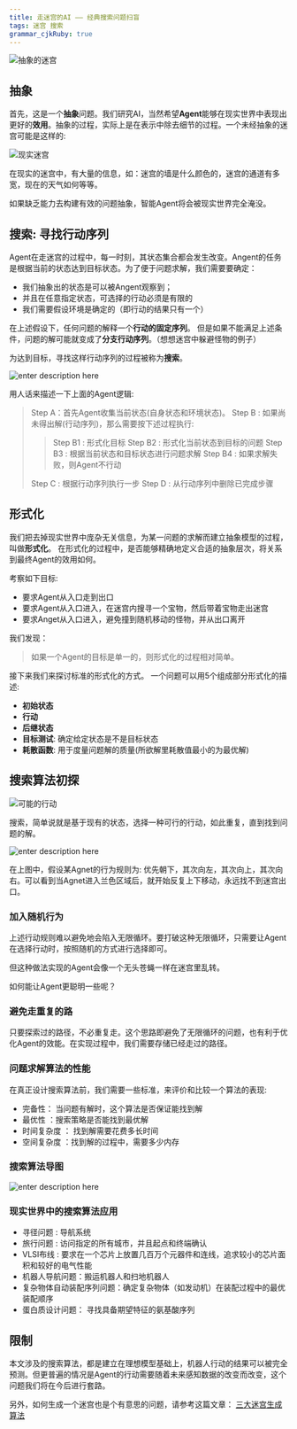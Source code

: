 ```yaml
---
title: 走迷宫的AI —— 经典搜索问题扫盲
tags: 迷宫 搜索
grammar_cjkRuby: true
---
```


![抽象的迷宫][1] 

## 抽象
首先，这是一个**抽象**问题。我们研究AI，当然希望**Agent**能够在现实世界中表现出更好的**效用**。抽象的过程，实际上是在表示中除去细节的过程。一个未经抽象的迷宫可能是这样的:

![现实迷宫][2]

在现实的迷宫中，有大量的信息，如：迷宫的墙是什么颜色的，迷宫的通道有多宽，现在的天气如何等等。

如果缺乏能力去构建有效的问题抽象，智能Agent将会被现实世界完全淹没。

## 搜索: 寻找行动序列
Agent在走迷宫的过程中，每一时刻，其状态集合都会发生改变。Angent的任务是根据当前的状态达到目标状态。为了便于问题求解，我们需要要确定：

- 我们抽象出的状态是可以被Angent观察到；
- 并且在任意指定状态，可选择的行动必须是有限的
- 我们需要假设环境是确定的（即行动的结果只有一个）

在上述假设下，任何问题的解释一个**行动的固定序列**。 但是如果不能满足上述条件，问题的解可能就变成了**分支行动序列**。（想想迷宫中躲避怪物的例子）

为达到目标，寻找这样行动序列的过程被称为**搜索**。

![enter description here][3]

用人话来描述一下上面的Agent逻辑:
> Step A：首先Agent收集当前状态(自身状态和环境状态)。
>Step B : 如果尚未得出解(行动序列)，那么需要按下述过程执行:
>>Step B1 : 形式化目标
>>Step B2 : 形式化当前状态到目标的问题
>>Step B3 : 根据当前状态和目标状态进行问题求解
>>Step B4 : 如果求解失败，则Agent不行动
>>
>Step C : 根据行动序列执行一步
>Step D : 从行动序列中删除已完成步骤

## 形式化
我们把去掉现实世界中庞杂无关信息，为某一问题的求解而建立抽象模型的过程，叫做**形式化**。
在形式化的过程中，是否能够精确地定义合适的抽象层次，将关系到最终Agent的效用如何。

考察如下目标:

 - 要求Agent从入口走到出口 
 - 要求Agent从入口进入，在迷宫内搜寻一个宝物，然后带着宝物走出迷宫
 - 要求Anget从入口进入，避免撞到随机移动的怪物，并从出口离开

我们发现： 

> 如果一个Agent的目标是单一的，则形式化的过程相对简单。

接下来我们来探讨标准的形式化的方式。
一个问题可以用5个组成部分形式化的描述:
- **初始状态**
- **行动**
- **后继状态**
- **目标测试**: 确定给定状态是不是目标状态
- **耗散函数**: 用于度量问题解的质量(所欲解里耗散值最小的为最优解)


## 搜索算法初探
![可能的行动][4]

搜索，简单说就是基于现有的状态，选择一种可行的行动，如此重复，直到找到问题的解。

![enter description here][5]

在上图中，假设某Agnet的行为规则为: 优先朝下，其次向左，其次向上，其次向右。可以看到当Agnet进入兰色区域后，就开始反复上下移动，永远找不到迷宫出口。

### 加入随机行为
上述行动规则难以避免地会陷入无限循环。要打破这种无限循环，只需要让Agent在选择行动时，按照随机的方式进行选择即可。

但这种做法实现的Agent会像一个无头苍蝇一样在迷宫里乱转。

如何能让Agent更聪明一些呢？

### 避免走重复的路
只要探索过的路径，不必重复走。这个思路即避免了无限循环的问题，也有利于优化Agent的效能。在实现过程中，我们需要存储已经走过的路径。

### 问题求解算法的性能
在真正设计搜索算法前，我们需要一些标准，来评价和比较一个算法的表现:
 

 - 完备性： 当问题有解时，这个算法是否保证能找到解
 - 最优性 ：搜索策略是否能找到最优解
 - 时间复杂度 ： 找到解需要花费多长时间
 - 空间复杂度 ：找到解的过程中，需要多少内存

### 搜索算法导图
![enter description here][6]

### 现实世界中的搜索算法应用

 - 寻径问题 : 导航系统
 - 旅行问题 : 访问指定的所有城市，并且起点和终端确认
 - VLSI布线 : 要求在一个芯片上放置几百万个元器件和连线，追求较小的芯片面积和较好的电气性能
 - 机器人导航问题：搬运机器人和扫地机器人
 - 复杂物体自动装配序列问题：确定复杂物体（如发动机）在装配过程中的最优装配顺序
 - 蛋白质设计问题： 寻找具备期望特征的氨基酸序列

## 限制
本文涉及的搜索算法，都是建立在理想模型基础上，机器人行动的结果可以被完全预测。但更普遍的情况是Agent的行动需要随着未来感知数据的改变而改变，这个问题我们将在今后进行套路。

另外，如何生成一个迷宫也是个有意思的问题，请参考这篇文章：
[三大迷宫生成算法][7]


  [1]: ./images/1504754026399.jpg
  [2]: ./images/1504754925092.jpg
  [3]: ./images/1504758566659.jpg
  [4]: ./images/1505272524257.jpg
  [5]: ./images/1505273364291.jpg
  [6]: ./images/1505274616598.jpg
  [7]: http://blog.csdn.net/juzihongle1/article/details/73135920